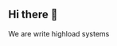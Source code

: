 ## Hi there 👋

<!--

**Here are some ideas to get you started:**

🙋‍♀️ We are IO-SERV
🌈 I don't know that to write
👩‍💻 Hacker eee
🍿 Fun fact - i am svpra
🧙 Remember, you can do mighty things with the power of [Markdown](https://docs.github.com/github/writing-on-github/getting-started-with-writing-and-formatting-on-github/basic-writing-and-formatting-syntax)
-->

We are write highload systems
